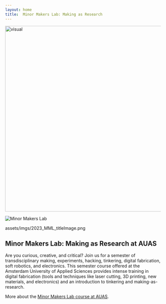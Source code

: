 ```yaml
---
layout: home
title:  Minor Makers Lab: Making as Research
---
```


<img src= "./assets/critialmaking3dweek_pixelated.jpg" alt="visual" width="600"/>

![Minor Makers Lab](2023_MML_titleImage.png)

assets/imgs/2023_MML_titleImage.png

## Minor Makers Lab: Making as Research at AUAS

Are you curious, creative, and critical? 
Join us for a semester of transdisciplinary making, experiments, hacking, tinkering, digital fabrication, soft robotics, and electronics. This semester course offered at the Amsterdam University of Applied Sciences provides intense training in digital fabrication (tools and techniques like laser cutting, 3D printing, new materials, and electronics) and an introduction to tinkering and making-as-research.

More about the [Minor Makers Lab course at AUAS](./about.md).

